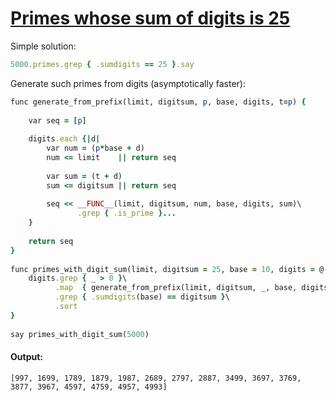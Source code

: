 [1]: https://rosettacode.org/wiki/Primes_whose_sum_of_digits_is_25

# [Primes whose sum of digits is 25][1]

Simple solution:

```ruby
5000.primes.grep { .sumdigits == 25 }.say
```


Generate such primes from digits (asymptotically faster):

```ruby
func generate_from_prefix(limit, digitsum, p, base, digits, t=p) {
 
    var seq = [p]
 
    digits.each {|d|
        var num = (p*base + d)
        num <= limit    || return seq
 
        var sum = (t + d)
        sum <= digitsum || return seq
 
        seq << __FUNC__(limit, digitsum, num, base, digits, sum)\
               .grep { .is_prime }...
    }
 
    return seq
}
 
func primes_with_digit_sum(limit, digitsum = 25, base = 10, digits = @(^base)) {
    digits.grep { _ > 0 }\
          .map  { generate_from_prefix(limit, digitsum, _, base, digits)... }\
          .grep { .sumdigits(base) == digitsum }\
          .sort
}
 
say primes_with_digit_sum(5000)
```

#### Output:
```
[997, 1699, 1789, 1879, 1987, 2689, 2797, 2887, 3499, 3697, 3769, 3877, 3967, 4597, 4759, 4957, 4993]
```
